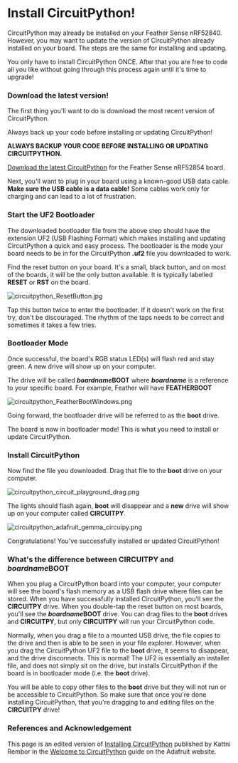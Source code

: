 # Install CircuitPython!

CircuitPython may already be installed on your Feather Sense nRF52840. However, you may want to update the version of CircuitPython already installed on your board. The steps are the same for installing and updating.&#x20;

You only have to install CircuitPython ONCE. After that you are free to code all you like without going through this process again until it's time to upgrade!

### Download the latest version!

The first thing you'll want to do is download the most recent version of CircuitPython.

Always back up your code before installing or updating CircuitPython!

**ALWAYS BACKUP YOUR CODE BEFORE INSTALLING OR UPDATING CIRCUITPYTHON.**&#x20;

[Download the latest CircuitPython](https://adafruit-circuit-python.s3.amazonaws.com/bin/feather\_bluefruit\_sense/en\_GB/adafruit-circuitpython-feather\_bluefruit\_sense-en\_GB-8.1.0.uf2) for the Feather Sense nRF52854 board.

Next, you'll want to plug in your board using a known-good USB data cable. **Make sure the USB cable is a data cable!** Some cables work only for charging and can lead to a lot of frustration.

### Start the UF2 Bootloader

The downloaded bootloader file from the above step should have the extension UF2 (USB Flashing Format) which makes installing and updating CircuitPython a quick and easy process. The bootloader is the mode your board needs to be in for the CircuitPython **.uf2** file you downloaded to work.&#x20;

Find the reset button on your board. It's a small, black button, and on most of the boards, it will be the only button available. It is typically labelled **RESET** or **RST** on the board.&#x20;

![circuitpython\_ResetButton.jpg](https://cdn-learn.adafruit.com/assets/assets/000/048/977/medium800/circuitpython\_ResetButton.jpg?1512750806)

Tap this button twice to enter the bootloader. If it doesn't work on the first try, don't be discouraged. The rhythm of the taps needs to be correct and sometimes it takes a few tries.&#x20;

### Bootloader Mode

Once successful, the board's RGB status LED(s) will flash red and stay green. A new drive will show up on your computer.

The drive will be called _**boardname**_**BOOT** where _**boardname**_ is a reference to your specific board. For example, Feather will have **FEATHERBOOT**

![circuitpython\_FeatherBootWindows.png](https://cdn-learn.adafruit.com/assets/assets/000/048/978/medium800/circuitpython\_FeatherBootWindows.png?1512750806)

Going forward, the bootloader drive will be referred to as the **boot** drive.

The board is now in bootloader mode! This is what you need to install or update CircuitPython.

### Install CircuitPython

Now find the file you downloaded. Drag that file to the **boot** drive on your computer.

![circuitpython\_circuit\_playground\_drag.png](https://cdn-learn.adafruit.com/assets/assets/000/049/259/medium800/circuitpython\_circuit\_playground\_drag.png?1513181045)

The lights should flash again, **boot** will disappear and a **new** drive will show up on your computer called **CIRCUITPY**.

![circuitpython\_adafruit\_gemma\_circuipy.png](https://cdn-learn.adafruit.com/assets/assets/000/048/980/medium800/circuitpython\_adafruit\_gemma\_circuipy.png?1512750807)

Congratulations! You've successfully installed or updated CircuitPython!

### What's the difference between **CIRCUITPY** and _**boardname**_**BOOT**&#x20;

When you plug a CircuitPython board into your computer, your computer will see the board's flash memory as a USB flash drive where files can be stored. When you have successfully installed CircuitPython, you'll see the **CIRCUITPY** drive. When you double-tap the reset button on most boards, you'll see the _**boardname**_**BOOT** drive. You can drag files to the **boot** drives and **CIRCUITPY**, but only **CIRCUITPY** will run your CircuitPython code.

Normally, when you drag a file to a mounted USB drive, the file copies to the drive and then is able to be seen in your file explorer. However, when you drag the CircuitPython UF2 file to the **boot** drive, it seems to disappear, and the drive disconnects. This is normal! The UF2 is essentially an installer file, and does not simply sit on the drive, but installs CircuitPython if the board is in bootloader mode (i.e. the **boot** drive).

You will be able to copy other files to the **boot** drive but they will not run or be accessible to CircuitPython. So make sure that once you're done installing CircuitPython, that you're dragging to and editing files on the **CIRCUITPY** drive!

### References and Acknowledgement

This page is an edited version of [Installing CircuitPython](https://learn.adafruit.com/welcome-to-circuitpython/installing-circuitpython) published by Kattni Rembor in the [Welcome to CircuitPython](https://learn.adafruit.com/welcome-to-circuitpython/overview) guide on the Adafruit website.
